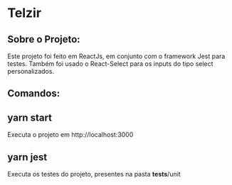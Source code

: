 # Telzir

## Sobre o Projeto:

Este projeto foi feito em ReactJs, em conjunto com o framework Jest para testes.
Também foi usado o React-Select para os inputs do tipo select personalizados.

## Comandos:

## yarn start
Executa o projeto em http://localhost:3000

## yarn jest
Executa os testes do projeto, presentes na pasta __tests__/unit


